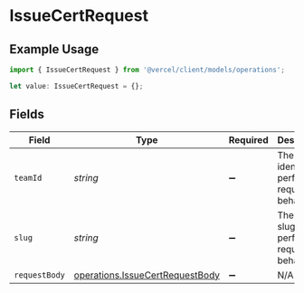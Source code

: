 # IssueCertRequest

## Example Usage

```typescript
import { IssueCertRequest } from '@vercel/client/models/operations';

let value: IssueCertRequest = {};
```

## Fields

| Field         | Type                                                                               | Required           | Description                                              |
| ------------- | ---------------------------------------------------------------------------------- | ------------------ | -------------------------------------------------------- |
| `teamId`      | _string_                                                                           | :heavy_minus_sign: | The Team identifier to perform the request on behalf of. |
| `slug`        | _string_                                                                           | :heavy_minus_sign: | The Team slug to perform the request on behalf of.       |
| `requestBody` | [operations.IssueCertRequestBody](../../models/operations/issuecertrequestbody.md) | :heavy_minus_sign: | N/A                                                      |
